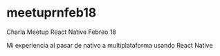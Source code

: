 # meetuprnfeb18
Charla Meetup React Native Febreo 18

Mi experiencia al pasar de nativo a multiplataforma usando React Native
